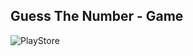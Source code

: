 ## Guess The Number - Game

![PlayStore](https://github.com/mcontoor/Guess-The-Number-Game/playstore.svg)
